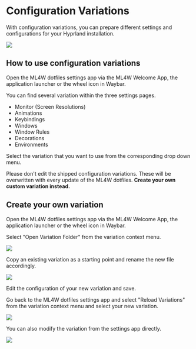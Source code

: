 # Configuration Variations

With configuration variations, you can prepare different settings and configurations for your Hyprland installation.

<img src="../../screenshots/variations/variation1.png" />

## How to use configuration variations

Open the ML4W dotfiles settings app via the ML4W Welcome App, the application launcher or the wheel icon in Waybar.

You can find several variation within the three settings pages.

- Monitor (Screen Resolutions)
- Animations
- Keybindings
- Windows 
- Window Rules
- Decorations
- Environments

Select the variation that you want to use from the corresponding drop down menu.

Please don't edit the shipped configuration variations. These will be overwritten with every update of the ML4W dotfiles. <b>Create your own custom variation instead.</b>

## Create your own variation

Open the ML4W dotfiles settings app via the ML4W Welcome App, the application launcher or the wheel icon in Waybar.

Select "Open Variation Folder" from the variation context menu.

<img src="https://gitlab.com/stephan-raabe/dotfiles/-/raw/dev/screenshots/variations/variations1.png" />

Copy an existing variation as a starting point and rename the new file accordingly. 

<img src="https://gitlab.com/stephan-raabe/dotfiles/-/raw/dev/screenshots/variations/variations2.png" />

Edit the configuration of your new variation and save.

Go back to the ML4W dotfiles settings app and select "Reload Variations" from the variation context menu and select your new variation.

<img src="https://gitlab.com/stephan-raabe/dotfiles/-/raw/dev/screenshots/variations/variations3.png" />

You can also modify the variation from the settings app directly.

<img src="https://gitlab.com/stephan-raabe/dotfiles/-/raw/dev/screenshots/variations/variations4.png" />